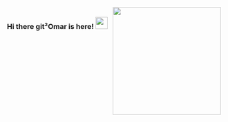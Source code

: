 
<img width="250" align="right" src="[https://giphy.com/gifs/kid-palestine-freepalestine-of43wZ8LZYPGhLeXh7](https://media0.giphy.com/media/v1.Y2lkPTc5MGI3NjExNTc3ZGF4NGhwZ21wbXlobXY4dzgzMWJ1ZXhqdmVhNzB3dHEyZzFybCZlcD12MV9pbnRlcm5hbF9naWZfYnlfaWQmY3Q9Zw/of43wZ8LZYPGhLeXh7/giphy.webp)">

<h3 align="center">
  Hi there  git²Omar is here!
  <img src="https://media.giphy.com/media/hvRJCLFzcasrR4ia7z/giphy.gif" width="28">
</h3>




